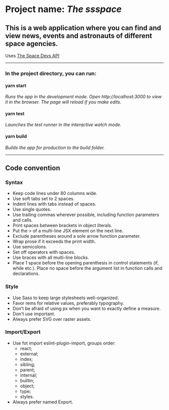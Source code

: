 # Project name: _The ssspace_

## This is a web application where you can find and view news, events and astronauts of different space agencies.

Uses [The Space Devs API](https://thespacedevs.com/llapi)

---

### In the project directory, you can run:

#### yarn start

_Runs the app in the development mode. Open http://localhost:3000 to view it in
the browser. The page will reload if you make edits._

#### yarn test

_Launches the test runner in the interactive watch mode._

#### yarn build

_Builds the app for production to the build folder._

---

## Code convention

### Syntax

- Keep code lines under 80 columns wide.
- Use soft tabs set to 2 spaces.
- Indent lines with tabs instead of spaces.
- Use single quotes.
- Use trailing commas wherever possible, including function parameters and
  calls.
- Print spaces between brackets in object literals.
- Put the > of a multi-line JSX element on the next line.
- Exclude parentheses around a sole arrow function parameter.
- Wrap prose if it exceeds the print width.
- Use semicolons.
- Set off operators with spaces.
- Use braces with all multi-line blocks.
- Place 1 space before the opening parenthesis in control statements (if, while
  etc.). Place no space before the argument list in function calls and
  declarations.

### Style

- Use Sass to keep large stylesheets well-organized.
- Favor rems for relative values, preferably typography.
- Don’t be afraid of using px when you want to exactly define a measure.
- Don't use important.
- Always prefer SVG over raster assets.

### Import/Export

- Use fot import eslint-plugin-import, groups order:
  - react;
  - external;
  - index;
  - sibling;
  - parent;
  - internal;
  - builtin;
  - object;
  - type;
  - styles.
- Always prefer named Export.
